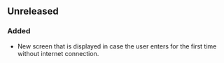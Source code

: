 ## Unreleased

### Added

* New screen that is displayed in case the user enters for the first time without internet connection.
